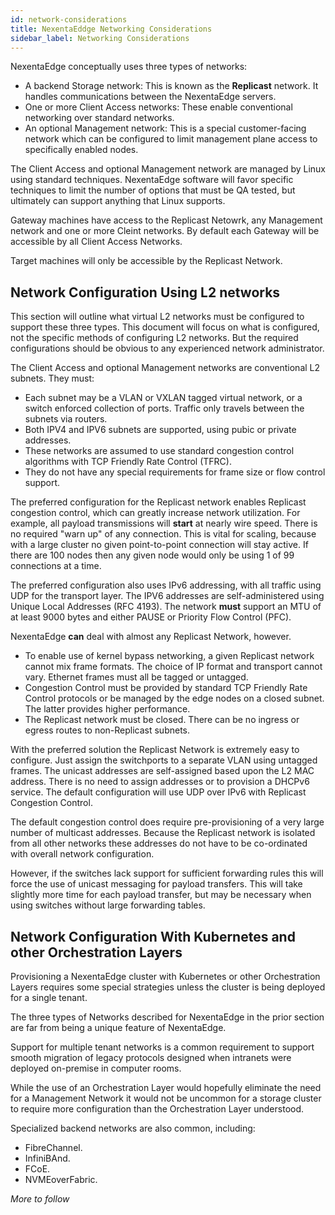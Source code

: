```yaml
---
id: network-considerations
title: NexentaEddge Networking Considerations
sidebar_label: Networking Considerations
---
```


NexentaEdge conceptually uses three types of networks:
* A backend Storage network: This is known as the **Replicast** network. It handles communications between the NexentaEdge servers.
* One or more Client Access networks: These enable conventional networking over standard networks.
* An optional Management network: This is a special customer-facing network which can be configured to limit management plane access to specifically enabled nodes.

The Client Access and optional Management network are managed by Linux using standard techniques.
NexentaEdge software will favor specific techniques to limit the number of options that must be QA tested,
but ultimately can support anything that Linux supports.

Gateway machines have access to the Replicast Netowrk, any Management network and one or more Cleint networks. By default each Gateway will be accessible by all Client Access Networks.

Target machines will only be accessible by the Replicast Network.

## Network Configuration Using L2 networks
This section will outline what virtual L2 networks must be configured to support these three types.
This document will focus on what is configured, not the specific methods of configuring L2 networks.
But the required configurations should be obvious to any experienced network administrator.

The Client Access and optional Management networks are conventional L2 subnets. They must:

* Each subnet may be a VLAN or VXLAN tagged virtual network, or a switch enforced collection of ports.
Traffic only travels between the subnets via routers.
* Both IPV4 and IPV6 subnets are supported,
using pubic or private addresses.
* These networks are assumed to use standard congestion control
algorithms with TCP Friendly Rate Control (TFRC).
* They  do not have any special requirements
for frame size or flow control support.

The preferred configuration for the Replicast network enables Replicast congestion control,
which can greatly increase network utilization. For example, all payload transmissions will
**start** at nearly wire speed. There is no required "warn up" of any connection.
This is vital for scaling, because with a large cluster no given point-to-point connection
will stay active. If there are 100 nodes then any given node would only be using 1 of 99
connections at a time.

The preferred configuration also uses IPv6 addressing,
with all traffic using UDP for the transport layer.
The IPV6 addresses are self-administered using Unique Local Addresses (RFC 4193).
The network **must** support an MTU of at least 9000 bytes and either PAUSE or Priority Flow Control (PFC).

NexentaEdge **can** deal with almost any Replicast Network, however.
* To enable use of kernel bypass networking, a given Replicast network cannot mix frame formats. The choice of IP format and transport cannot vary. Ethernet frames must all be tagged or untagged.
* Congestion Control must be provided by standard TCP Friendly Rate Control protocols or be managed by the edge nodes on a closed subnet. The latter provides higher performance.
* The Replicast network must be closed. There can be no ingress or egress routes to non-Replicast subnets.

With the preferred solution the Replicast Network is extremely easy to configure.
Just assign the switchports to a separate VLAN using untagged frames.
The unicast addresses are self-assigned based upon the L2 MAC address.
There is no need to assign addresses or to provision a DHCPv6 service.
The default configuration will use UDP over IPv6 with Replicast Congestion Control.

The default congestion control does require pre-provisioning of a very large number
of multicast addresses. Because the Replicast network is isolated from all other networks
these addresses do not have to be co-ordinated with overall network configuration.

However, if the switches lack support for sufficient forwarding rules this will force
the use of unicast messaging for payload transfers. This will take slightly more time
for each payload transfer, but may be necessary when using switches without large
forwarding tables.

## Network Configuration With Kubernetes and other Orchestration Layers

Provisioning a NexentaEdge cluster with Kubernetes or other Orchestration Layers requires some special strategies unless the cluster is being deployed for a single tenant.

The three types of Networks described for NexentaEdge in the prior section are far from being a unique feature of NexentaEdge.

Support for multiple tenant networks is a common requirement to support smooth migration of legacy protocols designed when intranets were deployed on-premise in computer rooms.

While the use of an Orchestration Layer would hopefully eliminate the need for a Management Network it would not be uncommon for a storage cluster to require more configuration than the Orchestration Layer understood.

Specialized backend networks are also common, including:
* FibreChannel.
* InfiniBAnd.
* FCoE.
* NVMEoverFabric.

*More to follow*
